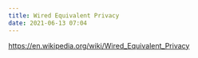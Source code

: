 ```yaml
---
title: Wired Equivalent Privacy
date: 2021-06-13 07:04
---
```


https://en.wikipedia.org/wiki/Wired_Equivalent_Privacy
